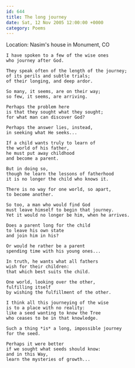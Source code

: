```yaml
---
id: 644
title: The long journey
date: Sat, 12 Nov 2005 12:00:00 +0000
category: Poems
---
```


Location: Nasim's house in Monument, CO

    I have spoken to a few of the wise ones  
    who journey after God.

    They speak often of the length of the journey;  
    of its perils and subtle trials;  
    of their longing, and deep ardor.

    So many, it seems, are on their way;  
    so few, it seems, are arriving.

    Perhaps the problem here  
    is that they sought what they sought;  
    for what man can discover God?

    Perhaps the answer lies, instead,  
    in seeking what He seeks...

    If a child wants truly to learn of  
    the world of his father,  
    he must put away childhood  
    and become a parent.

    But in doing so,  
    though he learn the lessons of fatherhood  
    it is no longer the child who knows it.

    There is no way for one world, so apart,  
    to become another.

    So too, a man who would find God  
    must leave himself to begin that journey.  
    Yet it would no longer be him, when he arrives.

    Does a parent long for the child  
    to leave his own state  
    and join him in his?

    Or would he rather be a parent  
    spending time with his young ones...

    In truth, he wants what all fathers  
    wish for their children:  
    that which best suits the child.

    One world, looking over the other,  
    fulfilling itself  
    by wishing the fulfillment of the other.

    I think all this journeying of the wise  
    is to a place with no reality:  
    like a seed wanting to know the Tree  
    who ceases to be in that knowledge.

    Such a thing *is* a long, impossible journey  
    for the seed.

    Perhaps it were better  
    if we sought what seeds should know:  
    and in this Way,  
    learn the mysteries of growth...


